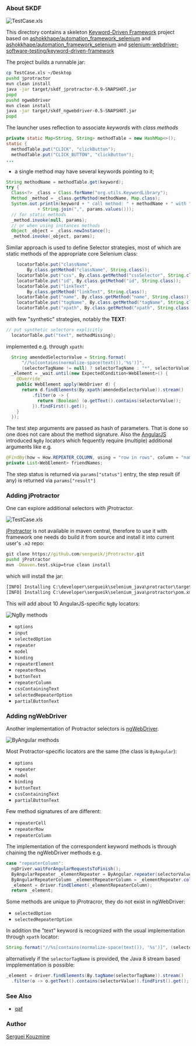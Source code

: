 ### About SKDF

![TestCase.xls](https://github.com/sergueik/skdf/blob/master/images/testcase_selenium.png)

This directory contains a skeleton [Keyword-Driven Framework](http://toolsqa.com/selenium-webdriver/keyword-driven-framework/introduction/) project based on
[ashokkhape/automation_framework_selenium](https://github.com/ashokkhape/automation_framework_selenium) and [ashokkhape/automation_framework_selenium](https://github.com/ashokkhape/automation_framework_selenium) and [selenium-webdriver-software-testing/keyword-driven-framework](https://github.com/selenium-webdriver-software-testing/keyword-driven-framework)

The project builds a runnable jar:
```bash
cp TestCase.xls ~/Desktop
pushd jprotractor
mvn clean install
java -jar target/skdf_jprotractor-0.9-SNAPSHOT.jar
popd
pushd ngwebdriver
mvn clean install
java -jar target/skdf_ngwebdriver-0.5-SNAPSHOT.jar
popd
```
The launcher uses reflection to associate _keywords_ with *class methods*
```java
private static Map<String, String> methodTable = new HashMap<>();
static {
  methodTable.put("CLICK", "clickButton");
  methodTable.put("CLICK_BUTTON", "clickButton");
...

```
- a single method may have several keywords pointing to it;
```java
String methodName = methodTable.get(keyword);
try {
  Class<?> _class = Class.forName("org.utils.KeywordLibrary");
  Method _method = _class.getMethod(methodName, Map.class);
  System.out.println(keyword + " call method: " + methodName + " with "
			+ String.join(",", params.values()));
  // for static methods
  _method.invoke(null, params);
  // or when using instances methods
  Object _object = _class.newInstance();
  _method.invoke(_object, params);
```
Similar approach is used to define Selector strategies, most of which are static methods of the appropriate core  Selenium class:
```java
    locatorTable.put("className",
        By.class.getMethod("className", String.class));
    locatorTable.put("css", By.class.getMethod("cssSelector", String.class));
    locatorTable.put("id", By.class.getMethod("id", String.class));
    locatorTable.put("linkText",
        By.class.getMethod("linkText", String.class));
    locatorTable.put("name", By.class.getMethod("name", String.class));
    locatorTable.put("tagName", By.class.getMethod("tagName", String.class));
    locatorTable.put("xpath", By.class.getMethod("xpath", String.class));
```

with few "synthetic" strategies, notably  the __TEXT__:

```java
// put synthetic selectors explicitly
  locatorTable.put("text", methodMissing);
```
implemented e.g. through `xpath`:

```java
  String amendedSelectorValue = String.format(
      "//%s[contains(normalize-space(text()),'%s')]",
      (selectorTagName != null) ? selectorTagName : "*", selectorValue);
  _element = _wait.until(new ExpectedCondition<WebElement>() {
    @Override
    public WebElement apply(WebDriver d) {
      return d.findElements(By.xpath(amendedSelectorValue)).stream()
          .filter(o -> {
            return (Boolean) (o.getText().contains(selectorValue));
          }).findFirst().get();
    }
  });
```

The test step arguments are passed as hash of parameters.  That is done so one does not care about the method signature.
Also the [AngularJS](https://angularjs.org/) introduced `NgBy` locators which fequently require (multiple) additional arguments like e.g.
```java
@FindBy(how = How.REPEATER_COLUMN, using = "row in rows", column = "name")
private List<WebElement> friendNames;
```
The step status is returned via `params["status"]` entry, the step result (if any) is returned via `params["result"]`

### Adding jProtractor

One can explore additional selectors with jProtractor.

![TestCase.xls](https://github.com/sergueik/skdf/blob/master/images/testcase_protractor.png)

[jProtractor](https://github.com/sergueik/jProtractor) is not available in maven central, therefore to use it with framework one needs do build it from source and
install it into current user's `.m2` repo:

```cmd
git clone https://github.com/sergueik/jProtractor.git
pushd jProtractor
mvn -Dmaven.test.skip=true clean install
```
which will install the jar:
```cmd
[INFO] Installing C:\developer\sergueik\selenium_java\protractor\target\jprotractor-1.2-SNAPSHOT.jar to C:\Users\Serguei\.m2\repository\com\jprotractor\jprotractor\1.2-SNAPSHOT\jprotractor-1.2-SNAPSHOT.jar
[INFO] Installing C:\developer\sergueik\selenium_java\protractor\pom.xml to C:\Users\Serguei\.m2\repository\com\jprotractor\jprotractor\1.2-SNAPSHOT\jprotractor-1.2-SNAPSHOT.pom
```
This will add about 10 AngularJS-specific `NgBy` locators:

![NgBy methods](https://github.com/sergueik/skdf/blob/master/images/ngby_methods.png)

* `options`
* `input`
* `selectedOption`
* `repeater`
* `model`
* `binding`
* `repeaterElement`
* `repeaterRows`
* `buttonText`
* `repeaterColumn`
* `cssContainingText`
* `selectedRepeaterOption`
* `partialButtonText`

### Adding ngWebDriver

Another implementation of Protractor selectors is [ngWebDriver](https://github.com/paul-hammant/ngWebDriver).

![ByAngular methods](https://github.com/sergueik/skdf/blob/master/images/byangular_methods.png)

Most Protractor-specific locators are the same (the class is `ByAngular`):

* `options`
* `repeater`
* `model`
* `binding`
* `buttonText`
* `cssContainingText`
* `partialButtonText`

Few method signatures of are different:

* `repeaterCell`
* `repeaterRow`
* `repeaterColumn`

The implementation of the correspondent keyword methods is through chaining the
ngWebDriver methods e.g.

```java
case "repeaterColumn":
  ngDriver.waitForAngularRequestsToFinish();
  ByAngularRepeater _elementRepeater = ByAngular.repeater(selectorValue);
  ByAngularRepeaterColumn _elementRepeaterColumn = _elementRepeater.column(selectorColumn);
  _element = driver.findElement(_elementRepeaterColumn);
  return _element;

```
Some methods are unique to jProtracror, they do not exist in ngWebDriver:

* `selectedOption`
* `selectedRepeaterOption`


In addition the "text" keyword is recognized with the usual implementation through `xpath` locator:
```java
String.format("//%s[contains(normalize-space(text()), '%s')]", (selectorTagName != null) ? selectorTagName : "*", selectorValue);
```
alternatively if the `selectorTagName` is provided, the Java 8 stream based impplementation is possible:
```java
_element = driver.findElements(By.tagName(selectorTagName)).stream()
  .filter(o -> o.getText().contains(selectorValue)).findFirst().get();
```

### See Also

* [qaf](https://github.com/qmetry/qaf)

### Author
[Serguei Kouzmine](kouzmine_serguei@yahoo.com)
